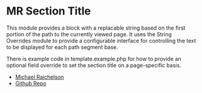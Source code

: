 MR Section Title
================

This module provides a block with a replacable string based on the first portion of the path
to the currently viewed page. It uses the String Overrides module to provide a configurable 
interface for controlling the text to be displayed for each path segment base.

There is example code in template.example.php for how to provide an optional field override 
to set the section title on a page-specific basis.

* [Michael Raichelson](http://michaelraichelson.com/)
* [Github Repo]()